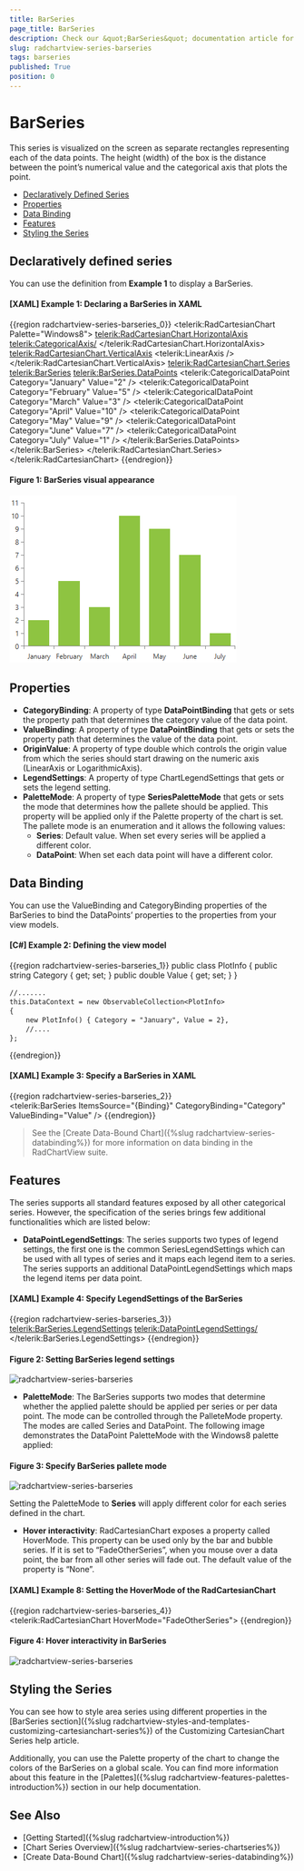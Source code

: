 ```yaml
---
title: BarSeries
page_title: BarSeries
description: Check our &quot;BarSeries&quot; documentation article for the RadChartView WPF control.
slug: radchartview-series-barseries
tags: barseries
published: True
position: 0
---
```


# BarSeries

This series is visualized on the screen as separate rectangles representing each of the data points. The height (width) of the box is the distance between the point’s numerical value and the categorical axis that plots the point.     

* [Declaratively Defined Series](#declaratively-defined-series)
* [Properties](#properties)
* [Data Binding](#data-binding)
* [Features](#features)
* [Styling the Series](#styling-the-series)


## Declaratively defined series

You can use the definition from __Example 1__ to display a BarSeries.

#### __[XAML] Example 1: Declaring a BarSeries in XAML__
{{region radchartview-series-barseries_0}}
	<telerik:RadCartesianChart Palette="Windows8">
	<telerik:RadCartesianChart.HorizontalAxis>
		<telerik:CategoricalAxis/>
	</telerik:RadCartesianChart.HorizontalAxis>
	<telerik:RadCartesianChart.VerticalAxis>
		<telerik:LinearAxis />
	</telerik:RadCartesianChart.VerticalAxis>
	<telerik:RadCartesianChart.Series>
		<telerik:BarSeries>
			<telerik:BarSeries.DataPoints>
				<telerik:CategoricalDataPoint Category="January" Value="2" />
				<telerik:CategoricalDataPoint Category="February" Value="5" />
				<telerik:CategoricalDataPoint Category="March" Value="3" />
				<telerik:CategoricalDataPoint Category="April" Value="10" />
				<telerik:CategoricalDataPoint Category="May" Value="9" />
				<telerik:CategoricalDataPoint Category="June" Value="7" />
				<telerik:CategoricalDataPoint Category="July" Value="1" />
			</telerik:BarSeries.DataPoints>
		</telerik:BarSeries>
	</telerik:RadCartesianChart.Series>
	</telerik:RadCartesianChart>
{{endregion}}

#### __Figure 1: BarSeries visual appearance__  
![radchartview-series-barseries](images/radchartview-series-barseries.png)

## Properties

* __CategoryBinding__: A property of type __DataPointBinding__ that gets or sets the property path that determines the category value of the data point.
* __ValueBinding__: A property of type __DataPointBinding__ that gets or sets the property path that determines the value of the data point.
* __OriginValue__: A property of type double which controls the origin value from which the series should start drawing on the numeric axis (LinearAxis or LogarithmicAxis).
* __LegendSettings__: A property of type ChartLegendSettings that gets or sets the legend setting.
* __PaletteMode__: A property of type __SeriesPaletteMode__ that gets or sets the mode that determines how the pallete should be applied. This property will be applied only if the Palette property of the chart is set. The pallete mode is an enumeration and it allows the following values: 
	* __Series__: Default value. When set every series will be applied a different color.
	* __DataPoint__: When set each data point will have a different color.

## Data Binding

You can use the ValueBinding and CategoryBinding properties of the BarSeries to bind the DataPoints’ properties to the properties from your view models.

#### __[C#] Example 2: Defining the view model__

{{region radchartview-series-barseries_1}}
	public class PlotInfo
    {
        public string Category { get; set; }
        public double Value { get; set; }
    }

	//.......
	this.DataContext = new ObservableCollection<PlotInfo>
	{
		new PlotInfo() { Category = "January", Value = 2},
		//....
	};
{{endregion}}	

#### __[XAML] Example 3: Specify a BarSeries in XAML__
{{region radchartview-series-barseries_2}}	
	<telerik:BarSeries ItemsSource="{Binding}" CategoryBinding="Category" ValueBinding="Value" />
{{endregion}}

>See the [Create Data-Bound Chart]({%slug radchartview-series-databinding%}) for more information on data binding in the RadChartView suite.

## Features

The series supports all standard features exposed by all other categorical series. However, the specification of the series brings few additional functionalities which are listed below:

* __DataPointLegendSettings__: The series supports two types of legend settings, the first one is the common SeriesLegendSettings which can be used with all types of series and it maps each legend item to a series. The series supports an additional DataPointLegendSettings which maps the legend items per data point.

#### __[XAML] Example 4: Specify LegendSettings of the BarSeries__
{{region radchartview-series-barseries_3}}	
	<telerik:BarSeries.LegendSettings>
		<telerik:DataPointLegendSettings/>
	</telerik:BarSeries.LegendSettings>
{{endregion}}

#### __Figure 2: Setting BarSeries legend settings__
![radchartview-series-barseries](images/radchartview-series-barseries-legendsettings.PNG)	

* __PaletteMode__: The BarSeries supports two modes that determine whether the applied palette should be applied per series or per data point. The mode can be controlled through the PalleteMode property. The modes are called Series and DataPoint. The following image demonstrates the DataPoint PaletteMode with the Windows8 palette applied:
	
#### __Figure 3: Specify BarSeries pallete mode__
![radchartview-series-barseries](images/radchartview-series-barseries-palletemode.PNG)	
	
Setting the PaletteMode to __Series__ will apply different color for each series defined in the chart.

* __Hover interactivity__: RadCartesianChart exposes a property called HoverMode. This property can be used only by the bar and bubble series. If it is set to “FadeOtherSeries”, when you mouse over a data point, the bar from all other series will fade out. The default value of the property is “None”.

#### __[XAML] Example 8: Setting the HoverMode of the RadCartesianChart__
{{region radchartview-series-barseries_4}}	
	<telerik:RadCartesianChart HoverMode="FadeOtherSeries">
{{endregion}}

#### __Figure 4: Hover interactivity in BarSeries__ 
![radchartview-series-barseries](images/radchartview-series-barseries-hovermode.PNG)

## Styling the Series

You can see how to style area series using different properties in the [BarSeries section]({%slug radchartview-styles-and-templates-customizing-cartesianchart-series%}) of the Customizing CartesianChart Series help article.

Additionally, you can use the Palette property of the chart to change the colors of the BarSeries on a global scale. You can find more information about this feature in the [Palettes]({%slug radchartview-features-palettes-introduction%}) section in our help documentation.

## See Also
 * [Getting Started]({%slug radchartview-introduction%})
 * [Chart Series Overview]({%slug radchartview-series-chartseries%})
 * [Create Data-Bound Chart]({%slug radchartview-series-databinding%})
